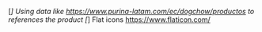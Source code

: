 [*] Using data like https://www.purina-latam.com/ec/dogchow/productos to references the product
[*] Flat icons https://www.flaticon.com/